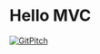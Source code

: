 # Hello MVC

[![GitPitch](https://gitpitch.com/assets/badge.svg)](https://gitpitch.com/iSatishYadav/HelloMVC/master?grs=github&t=night)